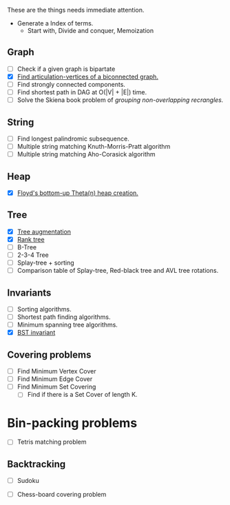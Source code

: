 
These are the things needs immediate attention.

- Generate a Index of terms.
	- Start with, Divide and conquer, Memoization

Graph
------
- [ ] Check if a given graph is bipartate
- [x] [Find articulation-vertices of a biconnected graph.](graph/biconnected_components/cxx)
- [ ] Find strongly connected components.
- [ ] Find shortest path in DAG at O(|V| + |E|) time.
- [ ] Solve the Skiena book problem of *grouping non-overlapping recrangles.*

String
-------
- [ ] Find longest palindromic subsequence.
- [ ] Multiple string matching Knuth-Morris-Pratt algorithm
- [ ] Multiple string matching Aho-Corasick algorithm

Heap
----
- [x] [Floyd's bottom-up Theta(n) heap creation.](data_structure/heap/binary_heap/cxx/src/dary_heap.cc)

Tree
----
- [x] [Tree augmentation](data_structure/tree/tree/python/README.md)
- [x] [Rank tree](data_structure/tree/tree/python/README.md)
- [ ] B-Tree
- [ ] 2-3-4 Tree
- [ ] Splay-tree + sorting
- [ ] Comparison table of Splay-tree, Red-black tree and AVL tree rotations.

Invariants
------------
- [ ] Sorting algorithms.
- [ ] Shortest path finding algorithms.
- [ ] Minimum spanning tree algorithms.
- [x] [BST invariant](data_structure/tree/tree/python/README.md)

Covering problems
-----------------

- [ ] Find Minimum Vertex Cover
- [ ] Find Minimum Edge Cover
- [ ] Find Minimum Set Covering
	- [ ] Find if there is a Set Cover of length K.

Bin-packing problems
====================

- [ ] Tetris matching problem

Backtracking
------------
- [ ] Sudoku
- [ ] Chess-board covering problem

